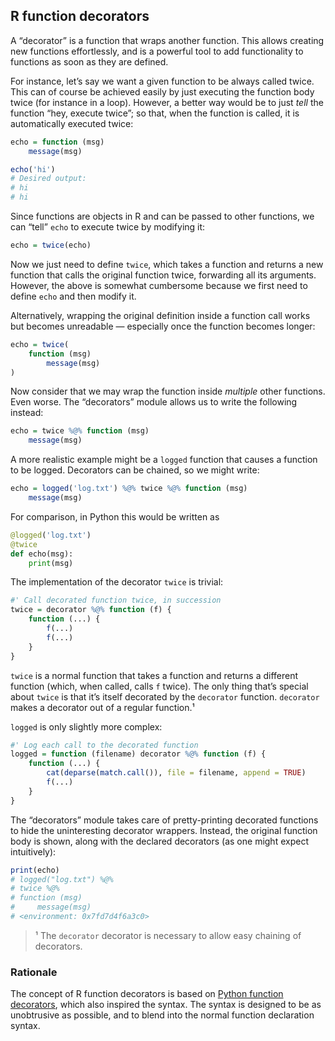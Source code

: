 ## R function decorators

A “decorator” is a function that wraps another function. This allows creating
new functions effortlessly, and is a powerful tool to add functionality to
functions as soon as they are defined.

For instance, let’s say we want a given function to be always called twice. This
can of course be achieved easily by just executing the function body twice (for
instance in a loop). However, a better way would be to just *tell* the function
“hey, execute twice”; so that, when the function is called, it is automatically
executed twice:

```r
echo = function (msg)
    message(msg)

echo('hi')
# Desired output:
# hi
# hi
```

Since functions are objects in R and can be passed to other functions, we can
“tell” `echo` to execute twice by modifying it:

```r
echo = twice(echo)
```

Now we just need to define `twice`, which takes a function and returns a new
function that calls the original function twice, forwarding all its arguments.
However, the above is somewhat cumbersome because we first need to define `echo`
and then modify it.

Alternatively, wrapping the original definition inside a function call works but
becomes unreadable — especially once the function becomes longer:

```r
echo = twice(
    function (msg)
        message(msg)
)
```

Now consider that we may wrap the function inside *multiple* other functions.
Even worse. The “decorators” module allows us to write the following instead:

```r
echo = twice %@% function (msg)
    message(msg)
```

A more realistic example might be a `logged` function that causes a function to
be logged. Decorators can be chained, so we might write:

```r
echo = logged('log.txt') %@% twice %@% function (msg)
    message(msg)
```

For comparison, in Python this would be written as

```python
@logged('log.txt')
@twice
def echo(msg):
    print(msg)
```

The implementation of the decorator `twice` is trivial:

```r
#' Call decorated function twice, in succession
twice = decorator %@% function (f) {
    function (...) {
        f(...)
        f(...)
    }
}
```

`twice` is a normal function that takes a function and returns a different
function (which, when called, calls `f` twice). The only thing that’s special
about `twice` is that it’s itself decorated by the `decorator` function.
`decorator` makes a decorator out of a regular function.¹

`logged` is only slightly more complex:

```r
#' Log each call to the decorated function
logged = function (filename) decorator %@% function (f) {
    function (...) {
        cat(deparse(match.call()), file = filename, append = TRUE)
        f(...)
    }
}
```

The “decorators” module takes care of pretty-printing decorated functions to
hide the uninteresting decorator wrappers. Instead, the original function body
is shown, along with the declared decorators (as one might expect intuitively):

```r
print(echo)
# logged("log.txt") %@%
# twice %@%
# function (msg)
#     message(msg)
# <environment: 0x7fd7d4f6a3c0>
```

> ¹ The `decorator` decorator is necessary to allow easy chaining of decorators.

### Rationale

The concept of R function decorators is based on [Python function decorators][],
which also inspired the syntax. The syntax is designed to be as unobtrusive as
possible, and to blend into the normal function declaration syntax.

[Python function decorators]: https://www.python.org/dev/peps/pep-0318/
